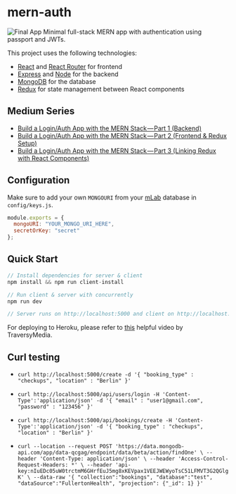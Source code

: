 # mern-auth

![Final App](https://i.postimg.cc/tybZb8dL/final-MERNAuth.gif)
Minimal full-stack MERN app with authentication using passport and JWTs.

This project uses the following technologies:

- [React](https://reactjs.org) and [React Router](https://reacttraining.com/react-router/) for frontend
- [Express](http://expressjs.com/) and [Node](https://nodejs.org/en/) for the backend
- [MongoDB](https://www.mongodb.com/) for the database
- [Redux](https://redux.js.org/basics/usagewithreact) for state management between React components

## Medium Series

- [Build a Login/Auth App with the MERN Stack — Part 1 (Backend)](https://blog.bitsrc.io/build-a-login-auth-app-with-mern-stack-part-1-c405048e3669)
- [Build a Login/Auth App with the MERN Stack — Part 2 (Frontend & Redux Setup)](https://blog.bitsrc.io/build-a-login-auth-app-with-mern-stack-part-2-frontend-6eac4e38ee82)
- [Build a Login/Auth App with the MERN Stack — Part 3 (Linking Redux with React Components)](https://blog.bitsrc.io/build-a-login-auth-app-with-the-mern-stack-part-3-react-components-88190f8db718)

## Configuration

Make sure to add your own `MONGOURI` from your [mLab](http://mlab.com) database in `config/keys.js`.

```javascript
module.exports = {
  mongoURI: "YOUR_MONGO_URI_HERE",
  secretOrKey: "secret"
};
```

## Quick Start

```javascript
// Install dependencies for server & client
npm install && npm run client-install

// Run client & server with concurrently
npm run dev

// Server runs on http://localhost:5000 and client on http://localhost:3000
```

For deploying to Heroku, please refer to [this](https://www.youtube.com/watch?v=71wSzpLyW9k) helpful video by TraversyMedia.


## Curl testing

- ` curl http://localhost:5000/create -d '{ "booking_type" : "checkups", "location" : "Berlin" }' `

- ` curl http://localhost:5000/api/users/login -H 'Content-Type':'application/json' -d '{ "email" : "user1@gmail.com", "password" : "123456" }' `

- ` curl http://localhost:5000/api/bookings/create -H 'Content-Type':'application/json' -d '{ "booking_type" : "checkups", "location" : "Berlin" }' `

- ` curl --location --request POST 'https://data.mongodb-api.com/app/data-qcgag/endpoint/data/beta/action/findOne' \
--header 'Content-Type: application/json' \
--header 'Access-Control-Request-Headers: *' \
--header 'api-key:nIuEDc05uW0trctmM6GHrfEuJ5mg8xKEVpax1VEEJWEWyoTsC51LFMVT3G2QGlgK' \
--data-raw '{
    "collection":"bookings",
    "database":"test",
    "dataSource":"FullertonHealth",
    "projection": {"_id": 1}
}'
 `